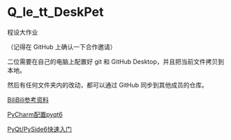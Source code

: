 # Q_le_tt_DeskPet

程设大作业

（记得在 GitHub 上确认一下合作邀请）

二位需要在自己的电脑上配置好 git 和 GitHub Desktop，并且把当前文件拷贝到本地。

然后有任何文件夹内的改动，都可以通过 GitHub 同步到其他成员的仓库。

[BiliBili参考资料](https://www.bilibili.com/video/BV1wm4y1z7Dg/?share_source=copy_web&vd_source=f4da441f4dc2fb1600644536b010676a)

[PyCharm配置pyqt6](https://www.cnblogs.com/ElaineTiger/p/18138076)

[PyQt/PySide6快速入门](https://zhuanlan.zhihu.com/p/520606210)
